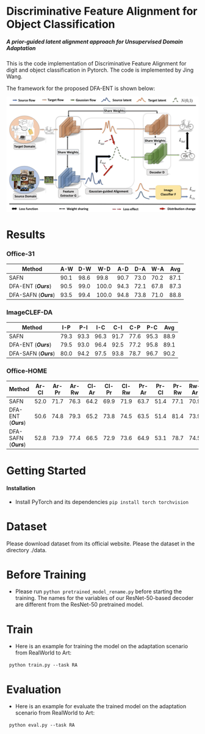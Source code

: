 # Discriminative Feature Alignment for Object Classification
##### A prior-guided latent alignment approach for Unsupervised Domain Adaptation

This is the code implementation of Discriminative Feature Alignment for digit and object classification in Pytorch. The code is implemented by Jing Wang.

The framework for the proposed DFA-ENT is shown below:

![frame](framework.png)

# Results

### Office-31


| Method  | A-W | D-W | W-D | A-D | D-A | W-A| Avg | 
| ------------- | ------------- | ------------- | ------------- |------------- | ------------- | ------------- |------------- |
| SAFN  | 90.1 | 98.6 | 99.8 | 90.7 | 73.0 | 70.2 | 87.1 |
| DFA-ENT (***Ours***)  | 90.5 | 99.0 | 100.0 | 94.3 | 72.1 | 67.8 | 87.3 |
| DFA-SAFN (***Ours***)  | 93.5 | 99.4 | 100.0 | 94.8 | 73.8 | 71.0 | 88.8 |


### ImageCLEF-DA

| Method  | I-P | P-I | I-C | C-I | C-P | P-C| Avg | 
| ------------- | ------------- | ------------- | ------------- |------------- | ------------- | ------------- |------------- |
| SAFN  | 79.3 | 93.3 | 96.3 | 91.7 | 77.6 | 95.3 | 88.9 |
| DFA-ENT (***Ours***)  | 79.5 | 93.0 | 96.4 | 92.5 | 77.2 | 95.8 | 89.1 |
| DFA-SAFN (***Ours***)  | 80.0 | 94.2 | 97.5 | 93.8 | 78.7 | 96.7 | 90.2 |


### Office-HOME

| Method  | Ar-Cl | Ar-Pr | Ar-Rw | Cl-Ar | Cl-Pr | Cl-Rw | Pr-Ar| Pr-Cl | Pr-Rw | Rw-Ar | Rw-Cl | Rw-Pr | Avg | 
| ------------- | ------------- | ------------- | ------------- |------------- | ------------- | ------------- |------------- |------------- | ------------- |------------- | ------------- | ------------- |------------- |
| SAFN  | 52.0 | 71.7 | 76.3 | 64.2 | 69.9 | 71.9 | 63.7 | 51.4 | 77.1 | 70.9 | 57.1 | 81.5 | 67.3 |
| DFA-ENT (***Ours***)  | 50.6 | 74.8 | 79.3 | 65.2 | 73.8 | 74.5 | 63.5 | 51.4 | 81.4 | 73.9 | 58.2 | 83.3 | 69.2 |
| DFA-SAFN (***Ours***)  | 52.8 | 73.9 | 77.4 | 66.5 | 72.9 | 73.6 | 64.9 | 53.1 | 78.7 | 74.5 | 58.1 | 82.4 | 69.1 |


# Getting Started

#### Installation

* Install PyTorch and its dependencies ```pip install torch torchvision```

# Dataset

Please download dataset from its official website. Please the dataset in the directory ./data.

# Before Training

* Please run ``` python pretrained_model_rename.py ``` before starting the training. The names for the variables of our ResNet-50-based decoder are different from the ResNet-50 pretrained model.

# Train

* Here is an example for training the model on the adaptation scenario from RealWorld to Art:

``` python train.py --task RA```

# Evaluation

* Here is an example for evaluate the trained model on the adaptation scenario from RealWorld to Art:

``` python eval.py --task RA```

